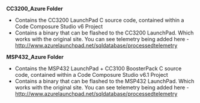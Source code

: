 **CC3200_Azure Folder**
* Contains the CC3200 LaunchPad C source code, contained within a Code Composure Studio v6 Project
* Contains a binary that can be flashed to the CC3200 LaunchPad. Which works with the original site. You can see telemetry being added here - http://www.azurelaunchpad.net/sqldatabase/processedtelemetry

**MSP432_Azure Folder**
* Contains the MSP432 LaunchPad + CC3100 BoosterPack C source code, contained within a Code Composure Studio v6.1 Project
* Contains a binary that can be flashed to the MSP432 LaunchPad. Which works with the original site. You can see telemetry being added here - http://www.azurelaunchpad.net/sqldatabase/processedtelemetry
